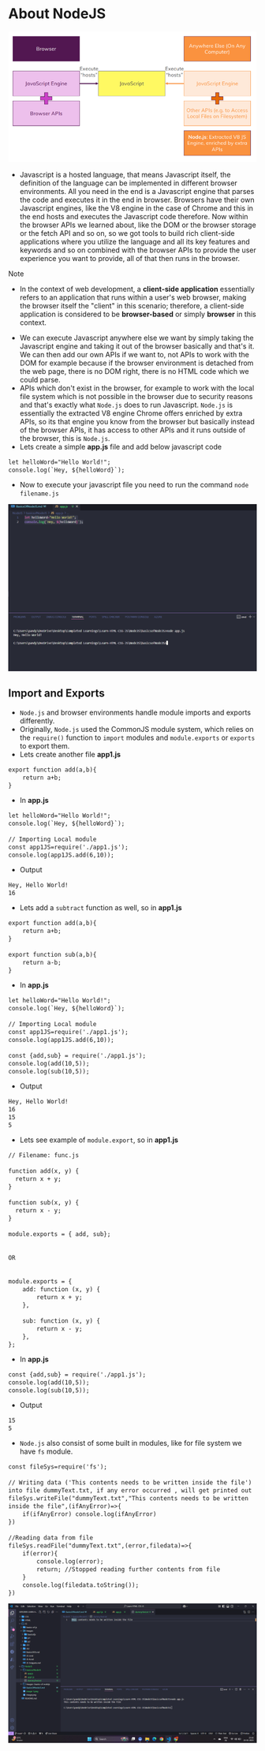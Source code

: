 # About NodeJS


![alt text](image.png)


- Javascript is a hosted language, that means Javascript itself, the definition of the language can be implemented in different browser environments. All you need in the end is a Javascript engine that parses the code and executes it in the end in browser. Browsers have their own Javascript engines, like the V8 engine in the case of Chrome and this in the end hosts and executes the Javascript code therefore. Now within the browser APIs we learned about, like the DOM or the browser storage or the fetch API and so on, so we got tools to build rich client-side applications where you utilize the language and all its key features and keywords and so on combined with the browser APIs to provide the user experience you want to provide, all of that then runs in the browser.

>[!NOTE]
> - In the context of web development, a **client-side application** essentially refers to an application that runs within a user's web browser, making the browser itself the "client" in this scenario; therefore, a client-side application is considered to be **browser-based** or simply **browser** in this context. 

- We can execute Javascript anywhere else we want by simply taking the Javascript engine and taking it out of the browser basically and that's it. We can then add our own APIs if we want to, not APIs to work with the DOM for example because if the browser environment is detached from the web page, there is no DOM right, there is no HTML code which we could parse.
- APIs which don't exist in the browser, for example to work with the local file system which is not possible in the browser due to security reasons and that's exactly what `Node.js` does to run Javascript. `Node.js` is essentially the extracted V8 engine Chrome offers enriched by extra APIs, so its that engine you know from the browser but basically instead of the browser APIs, it has access to other APIs and it runs outside of the browser, this is `Node.js`.
- Lets create a simple **app.js** file and add below javascript code

```
let helloWord="Hello World!";
console.log(`Hey, ${helloWord}`);
```

- Now to execute your javascript file you need to run the command `node filename.js`

![alt text](image-1.png)

## Import and Exports

- `Node.js` and browser environments handle module imports and exports differently.
- Originally, `Node.js` used the CommonJS module system, which relies on the `require()` function to `import` modules and `module.exports` or `exports` to export them.
- Lets create another file **app1.js**

```
export function add(a,b){
    return a+b;
}
```

- In **app.js**

```
let helloWord="Hello World!";
console.log(`Hey, ${helloWord}`);

// Importing Local module
const app1JS=require('./app1.js');
console.log(app1JS.add(6,10));
```

- Output

```
Hey, Hello World!
16
```

- Lets add a `subtract` function as well, so in **app1.js**

```
export function add(a,b){
    return a+b;
}

export function sub(a,b){
    return a-b;
}
```

- In **app.js**

```
let helloWord="Hello World!";
console.log(`Hey, ${helloWord}`);

// Importing Local module
const app1JS=require('./app1.js');
console.log(app1JS.add(6,10));

const {add,sub} = require('./app1.js');
console.log(add(10,5));
console.log(sub(10,5));
```

- Output

```
Hey, Hello World!
16
15
5
```

- Lets see example of `module.export`, so in **app1.js**

```
// Filename: func.js

function add(x, y) {
  return x + y;
}

function sub(x, y) {
  return x - y;
}

module.exports = { add, sub};


OR


module.exports = {
    add: function (x, y) {
        return x + y;
    },

    sub: function (x, y) {
        return x - y;
    },
};
```

- In **app.js**

```
const {add,sub} = require('./app1.js');
console.log(add(10,5));
console.log(sub(10,5));
```

- Output

```
15
5
```

- `Node.js` also consist of some built in modules, like for file system we have `fs` module.

```
const fileSys=require('fs');

// Writing data ('This contents needs to be written inside the file') into file dummyText.txt, if any error occurred , will get printed out
fileSys.writeFile("dummyText.txt","This contents needs to be written inside the file",(ifAnyError)=>{
    if(ifAnyError) console.log(ifAnyError)
})

//Reading data from file
fileSys.readFile("dummyText.txt",(error,filedata)=>{
    if(error){
        console.log(error);
        return; //Stopped reading further contents from file
    }
    console.log(filedata.toString());
})
```



![alt text](image-2.png)